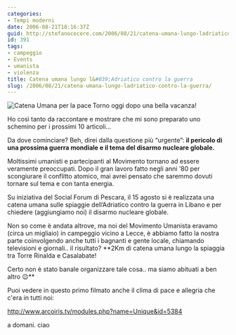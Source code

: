 ```yaml
---
categories:
- Tempi moderni
date: 2006-08-21T18:16:37Z
guid: http://stefanocecere.com/2006/08/21/catena-umana-lungo-ladriatico-contro-la-guerra/
id: 391
tags:
- campeggio
- Events
- umanista
- violenza
title: Catena umana lungo l&#039;Adriatico contro la guerra
slug: /2006/08/21/catena-umana-lungo-ladriatico-contro-la-guerra/
---
```


<img align="left" title="Catena Umana per la pace" id="image390" alt="Catena Umana per la pace" src="http://stefanocecere.com/wp-content/uploads/sites/3/2006/08/catena_di_pace.jpg" />Torno oggi dopo una bella vacanza!
  
Ho così tanto da raccontare e mostrare che mi sono preparato uno schemino per i prossimi 10 articoli…

Da dove cominciare? Beh, direi dalla questione più “urgente”: **il pericolo di una prossima guerra mondiale e il tema del disarmo nucleare globale.**

Moltissimi umanisti e partecipanti al Movimento tornano ad essere veramente preoccupati. Dopo il gran lavoro fatto negli anni ‘80 per scongiurare il conflitto atomico, mai avrei pensato che saremmo dovuti tornare sul tema e con tanta energia.

Su iniziativa del Social Forum di Pescara, il 15 agosto si è realizzata una catena umana sulle spiaggie dell’Adriatico contro la guerra in Libano e per chiedere (aggiungiamo noi) il disarmo nucleare globale.

Non so come è andata altrove, ma noi del Movimento Umanista eravamo (circa un migliaio) in campeggio vicino a Lecce, è abbiamo fatto la nostra parte coinvolgendo anche tutti i bagnanti e gente locale, chiamando televisioni e giornali.. il risultato? **2Km di catena umana lungo la spiaggia tra Torre Rinalda e Casalabate!
  
Certo non è stato banale organizzare tale cosa.. ma siamo abituati a ben altro 😉**
  
Puoi vedere in questo primo filmato anche il clima di pace e allegria che c'era in tutti noi:
  
<a target="_blank" title="Video catena umana contro la guerra" href="http://www.arcoiris.tv/modules.php?name=Unique&id=5384">http://www.arcoiris.tv/modules.php?name=Unique&id=5384</a>

a domani. ciao